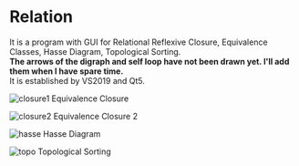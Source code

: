 # Relation
It is a program with GUI for Relational Reflexive Closure, Equivalence Classes, Hasse Diagram, Topological Sorting.  
**The arrows of the digraph and self loop have not been drawn yet. I'll add them when I have spare time.**  
It is established by VS2019 and Qt5.


![closure1](https://github.com/Yi1275432232/Relation/raw/master/equivalence%20closure.png) 
Equivalence Closure

![closure2](https://github.com/Yi1275432232/Relation/raw/master/equivalence%20closure2.png) 
Equivalence Closure 2  

![hasse](https://github.com/Yi1275432232/Relation/raw/master/hasse.png) 
Hasse Diagram

![topo](https://github.com/Yi1275432232/Relation/raw/master/topo.png)
Topological Sorting
